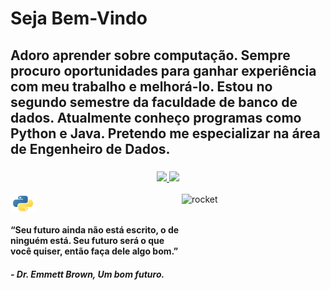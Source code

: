  # Seja Bem-Vindo 
## Adoro aprender sobre computação. Sempre procuro oportunidades para ganhar experiência com meu trabalho e melhorá-lo. Estou no segundo semestre da faculdade de banco de dados. Atualmente conheço programas como Python e Java. Pretendo me especializar na área de Engenheiro de Dados.
###

<div align="center">
  <a href="https://github.com/leonardoPetruncko">
  <img height="160" src="https://github-readme-stats.vercel.app/api?username=leonardoPetruncko&show_icons=true&theme=aura_dark&include_all_commits=true&count_private=true"/>
    <img height="160" src="https://github-readme-stats.vercel.app/api/top-langs/?username=leonardoPetruncko&langs_count=16&theme=aura_dark"/>
  </div>

  <div style="display: inline_block"><br>
  <img align="center" alt="Theus-py" height="30" width="40" src="https://raw.githubusercontent.com/devicons/devicon/master/icons/python/python-original.svg">
  <a><img align="right" alt="rocket" height="180" width="230" src="https://media.giphy.com/media/26tOVYyDDVtxY6gr6/giphy.gif"></a>
</div>
  

 #### “Seu futuro ainda não está escrito, o de ninguém está. Seu futuro será o que você quiser, então faça dele algo bom.”
  #####                                                                             - Dr. Emmett Brown, Um bom futuro.
  

